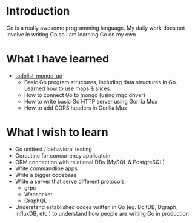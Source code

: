 # Introduction
Go is a really awesome programming language. My daily work does not involve in writing Go so I am learning Go on my own

# What I have learned
- [todolist-mongo-go](todolist-mongo-go)
  - Basic Go program structures, including data structures in Go. Learned how to use maps & slices.
  - How to connect Go to mongo (using mgo driver)
  - How to write basic Go HTTP server using Gorilla Mux
  - How to add CORS headers in Gorilla Mux

# What I wish to learn
- Go unittest / behavioral testing
- Goroutine for concurrency applicatoin
- ORM connection with relational DBs (MySQL & PostgreSQL)
- Write commandline apps
- Write a bigger codebase
- Write a server that serve different protocols:
  - grpc
  - Websocket
  - GraphQL
- Understand established codes written in Go (eg. BoltDB, Dgraph, InfluxDB, etc.) to understand how people are writing Go in production
